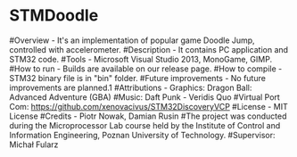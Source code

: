 # STMDoodle
#Overview - It's an implementation of popular game Doodle Jump, controlled with accelerometer.
#Description - It contains PC application and STM32 code.
#Tools - Microsoft Visual Studio 2013, MonoGame, GIMP.
#How to run - Builds are available on our release page.
#How to compile - STM32 binary file is in "bin" folder.
#Future improvements - No future improvements are planned.1
#Attributions - Graphics: Dragon Ball: Advanced Adventure (GBA)
#Music: Daft Punk - Veridis Quo
#Virtual Port Com: https://github.com/xenovacivus/STM32DiscoveryVCP
#License - MIT License
#Credits - Piotr Nowak, Damian Rusin
#The project was conducted during the Microprocessor Lab course held by the Institute of Control and Information Engineering, Poznan University of Technology.
#Supervisor: Michał Fularz